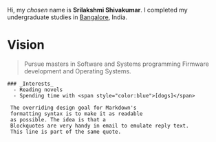 
Hi, my *chosen* name is **Srilakshmi Shivakumar**. I completed my undergraduate studies in <span style="color:blue">[Bangalore](https://en.wikipedia.org/wiki/Bangalore)</span>, India.

# Vision
> Pursue masters in Software and Systems programming
> Firmware development and Operating Systems.


~~~~
### _Interests_
  - Reading novels
  - Spending time with <span style="color:blue">[dogs]</span>
~~~~

```
 The overriding design goal for Markdown's
 formatting syntax is to make it as readable
 as possible. The idea is that a
 Blockquotes are very handy in email to emulate reply text.
 This line is part of the same quote.
```
